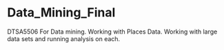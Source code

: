 # Data_Mining_Final
DTSA5506
For Data mining. Working with Places Data. 
Working with large data sets and running analysis on each.
